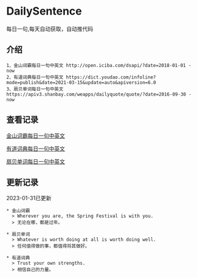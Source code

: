 # DailySentence

每日一句,每天自动获取，自动推代码

## 介绍

```
1、金山词霸每日一句中英文 http://open.iciba.com/dsapi/?date=2018-01-01 - now
2、有道词典每日一句中英文 https://dict.youdao.com/infoline?mode=publish&date=2021-03-15&update=auto&apiversion=6.0
3、扇贝单词每日一句中英文 https://apiv3.shanbay.com/weapps/dailyquote/quote/?date=2016-09-30 - now
```

## 查看记录

[金山词霸每日一句中英文](./data/iciba/)

[有道词典每日一句中英文](./data/youdao/)

[扇贝单词每日一句中英文](./data/shanbay/)

## 更新记录
2023-01-31已更新 
```
* 金山词霸
  > Wherever you are, the Spring Festival is with you. 
  > 无论在哪，都是过年。

* 扇贝单词
  > Whatever is worth doing at all is worth doing well.
  > 任何值得做的事，都值得将其做好。

* 有道词典
  > Trust your own strengths.
  > 相信自己的力量。

```
